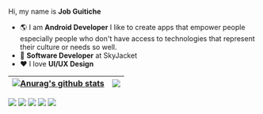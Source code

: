Hi, my name is **Job Guitiche**

- 🌎 I am **Android Developer** I like to create apps that empower people especially people who don't have access to technologies that represent their culture or needs so well.
- 💼 **Software Developer** at SkyJacket
- ❤️ I love **UI/UX Design**

<!-- <div align="left">
  <a href="https://github.com/jobguitiche">
  <img height="180em" src="https://github-readme-stats.vercel.app/api?username=jobguitiche&show_icons=true&theme=tokyonight&include_all_commits=true&count_private=true"/>
  <img height="180em" src="https://github-readme-stats.vercel.app/api/top-langs/?username=jobguitiche&layout=compact&langs_count=7&theme=tokyonight"/>        
</div> -->

| <a href="https://github.com/jobguitiche/github-readme-stats"><img align="center" src="https://github-readme-stats.vercel.app/api?username=jobguitiche&show_icons=true&include_all_commits=true&theme=buefy&hide_border=true" alt="Anurag's github stats" /></a> | <a href="https://github.com/jobguitiche/github-readme-stats"><img align="center" src="https://github-readme-stats.vercel.app/api/top-langs/?username=jobguitiche&layout=compact&theme=buefy&hide_border=true" /></a> |
| ------------- | ------------- |

<div>
  <a href="https://www.linkedin.com/in/job-guitiche/" target="_blank"><img src="https://img.shields.io/badge/-LinkedIn-%230077B5?style=for-the-badge&logo=linkedin&logoColor=white" target="_blank"></a>
  <a href="https://play.google.com/store/apps/dev?id=6572654544819443309&hl=pt" target="_blank"><img src="https://img.shields.io/badge/Google_Play-07c15e?style=for-the-badge&logo=google-play&logoColor=white" target="_blank"></a>    
    <a href="https://twitter.com/job_guitiche" target="_blank"><img src="https://img.shields.io/badge/Twitter-1DA1F2?style=for-the-badge&logo=twitter&logoColor=white" target="_blank"></a>    
  <a href="https://www.instagram.com/job.guitiche.dev/" target="_blank"><img src="https://img.shields.io/badge/-Instagram-%23E4405F?style=for-the-badge&logo=instagram&logoColor=white" target="_blank"></a>
  <a href="https://www.behance.net/job_guitiche" target="_blank"><img src="https://img.shields.io/badge/-Behance-%230077B5?style=for-the-badge&logo=behance&logoColor=white" target="_blank"></a>        
</div>
